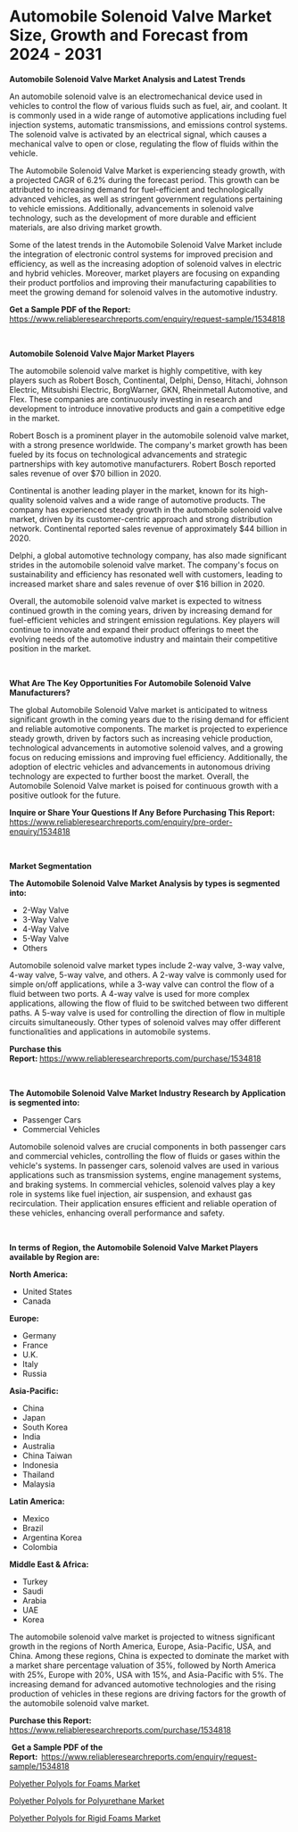 <p><h1>Automobile Solenoid Valve Market Size, Growth and Forecast from 2024 - 2031</h1></p><p><strong>Automobile Solenoid Valve Market Analysis and Latest Trends</strong></p>
<p><p>An automobile solenoid valve is an electromechanical device used in vehicles to control the flow of various fluids such as fuel, air, and coolant. It is commonly used in a wide range of automotive applications including fuel injection systems, automatic transmissions, and emissions control systems. The solenoid valve is activated by an electrical signal, which causes a mechanical valve to open or close, regulating the flow of fluids within the vehicle.</p><p>The Automobile Solenoid Valve Market is experiencing steady growth, with a projected CAGR of 6.2% during the forecast period. This growth can be attributed to increasing demand for fuel-efficient and technologically advanced vehicles, as well as stringent government regulations pertaining to vehicle emissions. Additionally, advancements in solenoid valve technology, such as the development of more durable and efficient materials, are also driving market growth.</p><p>Some of the latest trends in the Automobile Solenoid Valve Market include the integration of electronic control systems for improved precision and efficiency, as well as the increasing adoption of solenoid valves in electric and hybrid vehicles. Moreover, market players are focusing on expanding their product portfolios and improving their manufacturing capabilities to meet the growing demand for solenoid valves in the automotive industry.</p></p>
<p><strong>Get a Sample PDF of the Report:&nbsp;</strong> <a href="https://www.reliableresearchreports.com/enquiry/request-sample/1534818">https://www.reliableresearchreports.com/enquiry/request-sample/1534818</a></p>
<p>&nbsp;</p>
<p><strong>Automobile Solenoid Valve Major Market Players</strong></p>
<p><p>The automobile solenoid valve market is highly competitive, with key players such as Robert Bosch, Continental, Delphi, Denso, Hitachi, Johnson Electric, Mitsubishi Electric, BorgWarner, GKN, Rheinmetall Automotive, and Flex. These companies are continuously investing in research and development to introduce innovative products and gain a competitive edge in the market.</p><p>Robert Bosch is a prominent player in the automobile solenoid valve market, with a strong presence worldwide. The company's market growth has been fueled by its focus on technological advancements and strategic partnerships with key automotive manufacturers. Robert Bosch reported sales revenue of over $70 billion in 2020.</p><p>Continental is another leading player in the market, known for its high-quality solenoid valves and a wide range of automotive products. The company has experienced steady growth in the automobile solenoid valve market, driven by its customer-centric approach and strong distribution network. Continental reported sales revenue of approximately $44 billion in 2020.</p><p>Delphi, a global automotive technology company, has also made significant strides in the automobile solenoid valve market. The company's focus on sustainability and efficiency has resonated well with customers, leading to increased market share and sales revenue of over $16 billion in 2020.</p><p>Overall, the automobile solenoid valve market is expected to witness continued growth in the coming years, driven by increasing demand for fuel-efficient vehicles and stringent emission regulations. Key players will continue to innovate and expand their product offerings to meet the evolving needs of the automotive industry and maintain their competitive position in the market.</p></p>
<p>&nbsp;</p>
<p><strong>What Are The Key Opportunities For Automobile Solenoid Valve Manufacturers?</strong></p>
<p><p>The global Automobile Solenoid Valve market is anticipated to witness significant growth in the coming years due to the rising demand for efficient and reliable automotive components. The market is projected to experience steady growth, driven by factors such as increasing vehicle production, technological advancements in automotive solenoid valves, and a growing focus on reducing emissions and improving fuel efficiency. Additionally, the adoption of electric vehicles and advancements in autonomous driving technology are expected to further boost the market. Overall, the Automobile Solenoid Valve market is poised for continuous growth with a positive outlook for the future.</p></p>
<p><strong>Inquire or Share Your Questions If Any Before Purchasing This Report:</strong> <a href="https://www.reliableresearchreports.com/enquiry/pre-order-enquiry/1534818">https://www.reliableresearchreports.com/enquiry/pre-order-enquiry/1534818</a></p>
<p>&nbsp;</p>
<p><strong>Market Segmentation</strong></p>
<p><strong>The Automobile Solenoid Valve Market Analysis by types is segmented into:</strong></p>
<p><ul><li>2-Way Valve</li><li>3-Way Valve</li><li>4-Way Valve</li><li>5-Way Valve</li><li>Others</li></ul></p>
<p><p>Automobile solenoid valve market types include 2-way valve, 3-way valve, 4-way valve, 5-way valve, and others. A 2-way valve is commonly used for simple on/off applications, while a 3-way valve can control the flow of a fluid between two ports. A 4-way valve is used for more complex applications, allowing the flow of fluid to be switched between two different paths. A 5-way valve is used for controlling the direction of flow in multiple circuits simultaneously. Other types of solenoid valves may offer different functionalities and applications in automobile systems.</p></p>
<p><strong>Purchase this Report:&nbsp;</strong><a href="https://www.reliableresearchreports.com/purchase/1534818">https://www.reliableresearchreports.com/purchase/1534818</a></p>
<p>&nbsp;</p>
<p><strong>The Automobile Solenoid Valve Market Industry Research by Application is segmented into:</strong></p>
<p><ul><li>Passenger Cars</li><li>Commercial Vehicles</li></ul></p>
<p><p>Automobile solenoid valves are crucial components in both passenger cars and commercial vehicles, controlling the flow of fluids or gases within the vehicle's systems. In passenger cars, solenoid valves are used in various applications such as transmission systems, engine management systems, and braking systems. In commercial vehicles, solenoid valves play a key role in systems like fuel injection, air suspension, and exhaust gas recirculation. Their application ensures efficient and reliable operation of these vehicles, enhancing overall performance and safety.</p></p>
<p>&nbsp;</p>
<p><strong>In terms of Region, the Automobile Solenoid Valve Market Players available by Region are:</strong></p>
<p>
    <p> <strong> North America: </strong>
        <ul>
            <li>United States</li>
            <li>Canada</li>
        </ul>
        </p> 
    <p> <strong> Europe: </strong>
        <ul>
            <li>Germany</li>
            <li>France</li>
            <li>U.K.</li>
            <li>Italy</li>
            <li>Russia</li>
        </ul>
        </p> 
    <p> <strong> Asia-Pacific: </strong>
        <ul>
            <li>China</li>
            <li>Japan</li>
            <li>South Korea</li>
            <li>India</li>
            <li>Australia</li>
            <li>China Taiwan</li>
            <li>Indonesia</li>
            <li>Thailand</li>
            <li>Malaysia</li>
        </ul>
        </p> 
    <p> <strong> Latin America: </strong>
        <ul>
            <li>Mexico</li>
            <li>Brazil</li>
            <li>Argentina Korea</li>
            <li>Colombia</li>
        </ul>
        </p> 
    <p> <strong> Middle East & Africa: </strong>
        <ul>
            <li>Turkey</li>
            <li>Saudi</li>
            <li>Arabia</li>
            <li>UAE</li>
            <li>Korea</li>
        </ul>
    </p>
    </p>
<p><p>The automobile solenoid valve market is projected to witness significant growth in the regions of North America, Europe, Asia-Pacific, USA, and China. Among these regions, China is expected to dominate the market with a market share percentage valuation of 35%, followed by North America with 25%, Europe with 20%, USA with 15%, and Asia-Pacific with 5%. The increasing demand for advanced automotive technologies and the rising production of vehicles in these regions are driving factors for the growth of the automobile solenoid valve market.</p></p>
<p><strong>Purchase this Report: </strong><a href="https://www.reliableresearchreports.com/purchase/1534818">https://www.reliableresearchreports.com/purchase/1534818</a></p>
<p>&nbsp;<strong>Get a Sample PDF of the Report:&nbsp;&nbsp;</strong><a href="https://www.reliableresearchreports.com/enquiry/request-sample/1534818">https://www.reliableresearchreports.com/enquiry/request-sample/1534818</a></p>
<p><strong></strong></p>
<p><p><a href="https://view.publitas.com/reportprime-1/polyether-polyols-for-foams-market-size-market-trends-and-growth-outlook-forecasted-for-period-from-2023-to-2030/">Polyether Polyols for Foams Market</a></p><p><a href="https://view.publitas.com/reportprime-1/polyether-polyols-for-polyurethane-market-research-report-provides-critical-insights-that-can-help-shape-business-development-and-investment-strategies/">Polyether Polyols for Polyurethane Market</a></p><p><a href="https://view.publitas.com/reportprime-1/polyether-polyols-for-rigid-foams-market-size-growing-and-forecasted-for-period-from-2023-2030-and-provides-complete-market-analysis-of-this-market/">Polyether Polyols for Rigid Foams Market</a></p></p>